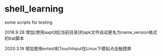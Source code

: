 # shell_learning
some scripts for testing

2018.9.28 增加[使用aapt]给[当前目录]的apk文件自动更名为name_version格式的bat脚本

2020.3.19 增加使用evtest和TouchInput在Linux下模拟点击触摸屏
